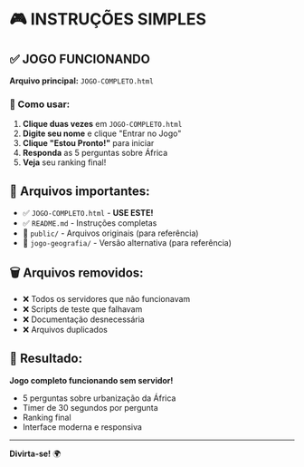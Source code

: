# 🎮 INSTRUÇÕES SIMPLES

## ✅ JOGO FUNCIONANDO

**Arquivo principal:** `JOGO-COMPLETO.html`

### 🚀 Como usar:

1. **Clique duas vezes** em `JOGO-COMPLETO.html`
2. **Digite seu nome** e clique "Entrar no Jogo"
3. **Clique "Estou Pronto!"** para iniciar
4. **Responda** as 5 perguntas sobre África
5. **Veja** seu ranking final!

## 📁 Arquivos importantes:

- ✅ `JOGO-COMPLETO.html` - **USE ESTE!**
- ✅ `README.md` - Instruções completas
- 📁 `public/` - Arquivos originais (para referência)
- 📁 `jogo-geografia/` - Versão alternativa (para referência)

## 🗑️ Arquivos removidos:

- ❌ Todos os servidores que não funcionavam
- ❌ Scripts de teste que falhavam
- ❌ Documentação desnecessária
- ❌ Arquivos duplicados

## 🎯 Resultado:

**Jogo completo funcionando sem servidor!**
- 5 perguntas sobre urbanização da África
- Timer de 30 segundos por pergunta
- Ranking final
- Interface moderna e responsiva

---

**Divirta-se!** 🌍

